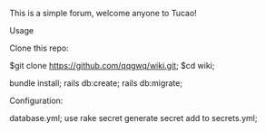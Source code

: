 This is a simple forum, welcome anyone to Tucao!


Usage

Clone this repo:


  $git clone https://github.com/qqgwq/wiki.git;
  $cd wiki;

  bundle install;
  rails db:create;
  rails db:migrate;

Configuration:

  database.yml;
  use rake secret generate secret add to secrets.yml;
  
  

